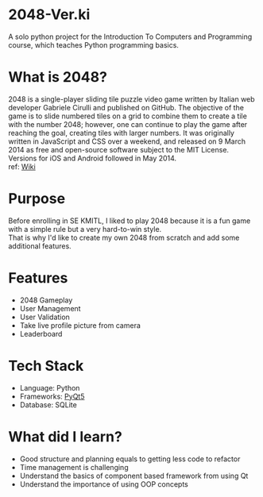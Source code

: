 # 2048-Ver.ki
A solo python project for the Introduction To Computers and Programming course, which teaches Python programming basics.

# What is 2048?
2048 is a single-player sliding tile puzzle video game written by Italian web developer Gabriele Cirulli and published on GitHub. The objective of the game is to slide numbered tiles on a grid to combine them to create a tile with the number 2048; however, one can continue to play the game after reaching the goal, creating tiles with larger numbers. It was originally written in JavaScript and CSS over a weekend, and released on 9 March 2014 as free and open-source software subject to the MIT License. Versions for iOS and Android followed in May 2014. <br/>
ref: [Wiki](https://en.wikipedia.org/wiki/2048_(video_game))
# Purpose
Before enrolling in SE KMITL, I liked to play 2048 because it is a fun game with a simple rule but a very hard-to-win style.<br/>
That is why I'd like to create my own 2048 from scratch and add some additional features.<br/>

# Features
* 2048 Gameplay
* User Management
* User Validation
* Take live profile picture from camera
* Leaderboard

# Tech Stack
* Language: Python
* Frameworks: [PyQt5](https://pypi.org/project/PyQt5/)
* Database: SQLite

# What did I learn?
* Good structure and planning equals to getting less code to refactor
* Time management is challenging
* Understand the basics of component based framework from using Qt
* Understand the importance of using OOP concepts

